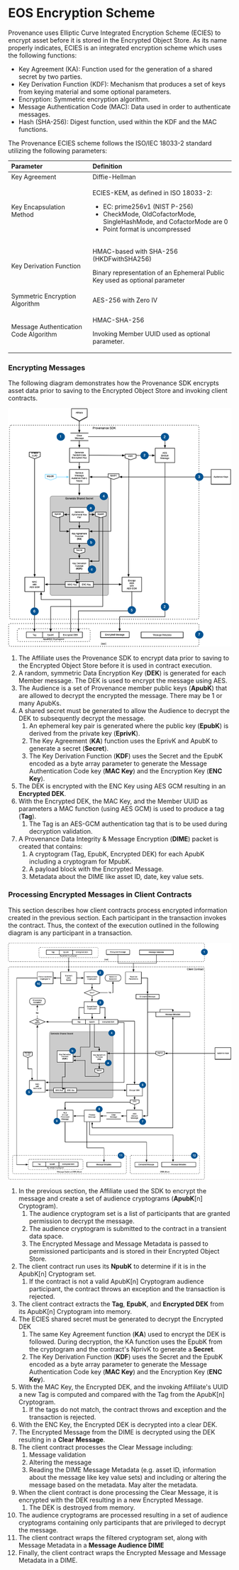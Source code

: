 # EOS Encryption Scheme

Provenance uses Elliptic Curve Integrated Encryption Scheme \(ECIES\) to encrypt asset before it is stored in the Encrypted Object Store.  As its name properly indicates, ECIES is an integrated encryption scheme which uses the following functions:

* Key Agreement \(KA\): Function used for the generation of a shared secret by two parties.
* Key Derivation Function \(KDF\): Mechanism that produces a set of keys from keying material and some optional parameters.
* Encryption: Symmetric encryption algorithm.
* Message Authentication Code \(MAC\): Data used in order to authenticate messages.
* Hash \(SHA-256\): Digest function, used within the KDF and the MAC functions.

The Provenance ECIES scheme follows the ISO/IEC 18033-2 standard utilizing the following parameters:

<table>
  <thead>
    <tr>
      <th style="text-align:left">Parameter</th>
      <th style="text-align:left">Definition</th>
    </tr>
  </thead>
  <tbody>
    <tr>
      <td style="text-align:left">Key Agreement</td>
      <td style="text-align:left">Diffie-Hellman</td>
    </tr>
    <tr>
      <td style="text-align:left">Key Encapsulation Method</td>
      <td style="text-align:left">
        <p>ECIES-KEM, as defined in ISO 18033-2:</p>
        <ul>
          <li>EC: prime256v1 (NIST P-256)</li>
          <li>CheckMode, OldCofactorMode, SingleHashMode, and CofactorMode are 0</li>
          <li>Point format is uncompressed</li>
        </ul>
      </td>
    </tr>
    <tr>
      <td style="text-align:left">Key Derivation Function</td>
      <td style="text-align:left">
        <p>HMAC-based with SHA-256 (HKDFwithSHA256)</p>
        <p>Binary representation of an Ephemeral Public Key used as optional parameter</p>
      </td>
    </tr>
    <tr>
      <td style="text-align:left">Symmetric Encryption Algorithm</td>
      <td style="text-align:left">AES-256 with Zero IV</td>
    </tr>
    <tr>
      <td style="text-align:left">Message Authentication Code Algorithm</td>
      <td style="text-align:left">
        <p>HMAC-SHA-256</p>
        <p>Invoking Member UUID used as optional parameter.</p>
      </td>
    </tr>
  </tbody>
</table>

### Encrypting Messages <a id="EncryptionScheme-EncryptingMessages"></a>

The following diagram demonstrates how the Provenance SDK encrypts asset data prior to saving to the Encrypted Object Store and invoking client contracts.

![](../../../.gitbook/assets/e2ee-ecies-1.png)

1. The Affiliate uses the Provenance SDK to encrypt data prior to saving to the Encrypted Object Store before it is used in contract execution.
2. A random, symmetric Data Encryption Key \(**DEK**\) is generated for each Member message.  The DEK is used to encrypt the message using AES.
3. The Audience is a set of Provenance member public keys \(**ApubK**\) that are allowed to decrypt the encrypted the message. There may be 1 or many ApubKs.
4. A shared secret must be generated to allow the Audience to decrypt the DEK to subsequently decrypt the message.
   1. An ephemeral key pair is generated where the public key \(**EpubK**\) is derived from the private key \(**EprivK**\).
   2. The Key Agreement \(**KA**\) function uses the EprivK and ApubK to generate a secret \(**Secret**\).
   3. The Key Derivation Function \(**KDF**\) uses the Secret and the EpubK encoded as a byte array parameter to generate the Message Authentication Code key \(**MAC Key**\) and the Encryption Key \(**ENC Key**\).
5. The DEK is encrypted with the ENC Key using AES GCM resulting in an **Encrypted DEK**.
6. With the Encrypted DEK, the MAC Key, and the Member UUID as parameters a MAC function \(using AES GCM\) is used to produce a tag \(**Tag**\).
   1. The Tag is an AES-GCM authentication tag that is to be used during decryption validation.
7. A Provenance Data Integrity & Message Encryption \(**DIME**\) packet is created that contains:
   1. A cryptogram \(Tag, EpubK, Encrypted DEK\) for each ApubK including a cryptogram for MpubK.
   2. A payload block with the Encrypted Message.
   3. Metadata about the DIME like asset ID, date, key value sets.

### Processing Encrypted Messages in Client Contracts <a id="EncryptionScheme-ProcessingEncryptedMessagesinSmartContracts"></a>

This section describes how client contracts process encrypted information created in the previous section.  Each participant in the transaction invokes the contract. Thus, the context of the execution outlined in the following diagram is any participant in a transaction.

![](../../../.gitbook/assets/e2ee-ecies-2.png)

1. In the previous section, the Affiliate used the SDK to encrypt the message and create a set of audience cryptograms \(**ApubK**\[n\] Cryptogram\).
   1. The audience cryptogram set is a list of participants that are granted permission to decrypt the message.
   2. The audience cryptogram is submitted to the contract in a transient data space.
   3. The Encrypted Message and Message Metadata is passed to permissioned participants and is stored in their Encrypted Object Store.
2. The client contract run uses its **NpubK** to determine if it is in the ApubK\[n\] Cryptogram set.
   1. If the contract is not a valid ApubK\[n\] Cryptogram audience participant, the contract throws an exception and the transaction is rejected.
3. The client contract extracts the **Tag**, **EpubK**, and **Encrypted DEK** from its ApubK\[n\] Cryptogram into memory.
4. The ECIES shared secret must be generated to decrypt the Encrypted DEK
   1. The same Key Agreement function \(**KA**\) used to encrypt the DEK is followed.  During decryption, the KA function uses the EpubK from the cryptogram and the contract's NprivK to generate a **Secret**.
   2. The Key Derivation Function \(**KDF**\) uses the Secret and the EpubK encoded as a byte array parameter to generate the Message Authentication Code key \(**MAC Key**\) and the Encryption Key \(**ENC Key**\).
5. With the MAC Key, the Encrypted DEK, and the invoking Affiliate's UUID a new Tag is computed and compared with the Tag from the ApubK\[n\] Cryptogram.
   1. If the tags do not match, the contract throws and exception and the transaction is rejected.
6. With the ENC Key, the Encrypted DEK is decrypted into a clear DEK.
7. The Encrypted Message from the DIME is decrypted using the DEK resulting in a **Clear Message**.
8. The client contract processes the Clear Message including:
   1. Message validation
   2. Altering the message
   3. Reading the DIME Message Metadata \(e.g. asset ID, information about the message like key value sets\) and including or altering the message based on the metadata.  May alter the metadata.
9. When the client contract is done processing the Clear Message, it is encrypted with the DEK resulting in a new Encrypted Message.
   1. The DEK is destroyed from memory.
10. The audience cryptograms are processed resulting in a set of audience cryptograms containing only participants that are privileged to decrypt the message.
11. The client contract wraps the filtered cryptogram set, along with Message Metadata in a **Message Audience DIME**
12. Finally, the client contract wraps the Encrypted Message and Message Metadata in a DIME.

